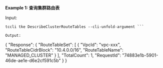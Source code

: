 **Example 1: 查询集群路由表**



Input: 

```
tccli tke DescribeClusterRouteTables --cli-unfold-argument ```

Output: 
```
{
    "Response": {
        "RouteTableSet": [
            {
                "VpcId": "vpc-xxx",
                "RouteTableCidrBlock": "10.4.0.0/16",
                "RouteTableName": "MANAGED_CLUSTER"
            }
        ],
        "TotalCount": 1,
        "RequestId": "74883e1b-5901-46de-ae1e-d6e2cf591c5b"
    }
}
```

